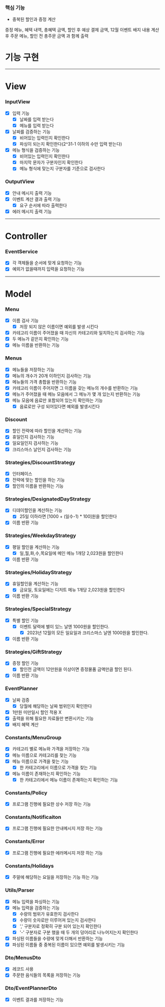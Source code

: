 ### 핵심 기능

- 중복된 할인과 증정 계산

증정 메뉴, 혜택 내역, 총혜택 금액, 할인 후 예상 결제 금액, 12월 이벤트 배지 내용 계산 후 주문 메뉴, 할인 전 총주문 금액 과 함께 출력

# 기능 구현

---

# View

### InputView

- [x] 입력 기능
    - [x] 날짜를 입력 받는다
    - [x] 메뉴를 입력 받는다
- [x] 날짜를 검증하는 기능
    - [x] 비어있는 입력인지 확인한다
    - [x] 파싱이 되는지 확인한다(2^31-1 이하의 수만 입력 받는다)
- [x] 메뉴 형식을 검증하는 기능
    - [x] 비어있는 입력인지 확인한다
    - [x] 마지막 문자가 구분자인지 확인한다
    - [x] 메뉴 형식에 맞는지 구분자를 기준으로 검사한다

### OutputView

- [x] 안내 메시지 출력 기능
- [x] 이벤트 계산 결과 출력 기능
    -[x] 요구 순서에 따라 출력한다
- [x] 에러 메시지 출력 기능

---

# Controller

### EventService

- [x] 각 객체들을 순서에 맞게 요청하는 기능
- [x] 예외가 없을때까지 입력을 요청하는 기능

---

# Model

### Menu

- [x] 이름 검사 기능
    - [x] 저장 되지 않은 이름이면 예외를 발생 시킨다
- [x] 카테고리 이름이 주어졌을 때 자신의 카테고리와 일치하는지 검사하는 기능
- [x] 두 메뉴가 같은지 확인하는 기능
- [x] 메뉴 이름을 반환하는 기능

### Menus

- [x] 메뉴들을 저장하는 기능
- [x] 메뉴의 개수가 20개 이하인지 검사하는 기능
- [x] 메뉴들의 가격 총합을 반환하는 기능
- [x] 카테고리 이름이 주어지면 그 이름을 갖는 메뉴의 개수를 반환하는 기능
- [x] 메뉴가 주어졌을 때 메뉴 모음에서 그 메뉴가 몇 개 있는지 반환하는 기능
- [x] 메뉴 모음에 음료만 포함되어 있는지 확인하는 기능
    - [x] 음료로만 구성 되어있다면 예외를 발생시킨다

### Discount

- [x] 할인 전략에 따라 할인을 계산하는 기능
- [x] 휴일인지 검사하는 기능
- [x] 일요일인지 검사하는 기능
- [x] 크리스마스 날인지 검사하는 기능

### Strategies/DiscountStrategy

- [x] 인터페이스
- [x] 전략에 맞는 할인을 하는 기능
- [x] 할인의 이름을 반환하는 기능

### Strategies/DesignatedDayStrategy

-[x] 디데이할인을 계산하는 기능
    -[x] 25일 이하라면 [1000 + (일수-1) * 100]원을 할인한다
-[x] 이름 반환 기능

### Strategies/WeekdayStrategy

- [x] 평일 할인을 계산하는 기능
    - [x] 일,월,화,수,목요일에 메인 메뉴 1개당 2,023원을 할인한다
-[x] 이름 반환 기능

### Strategies/HolidayStrategy

-[x] 휴일할인을 계산하는 기능
    - [x] 금요일, 토요일에는 디저트 메뉴 1개당 2,023원을 할인한다
-[x] 이름 반환 기능

### Strategies/SpecialStrategy

- [x] 특별 할인 기능
    - [x] 이벤트 달력에 별이 있느 날엔 1000원을 할인한다.
        - [x] 2023년 12월의 모든 일요일과 크리스마스 날엔 1000원을 할인한다.
-[x] 이름 반환 기능

### Strategies/GiftStrategy

- [x] 증정 할인 기능
    - [x] 할인전 금액이 12만원을 이상이면 증정물품 금액만큼 할인 된다.
-[x] 이름 반환 기능

### EventPlanner

- [x] 날짜 검증
    - [x] 당월에 해당하는 날짜 범위인지 확인한다
- [x] 1만원 미만일시 할인 적용 X
- [x] 출력을 위해 필요한 자료들만 변환시키는 기능
- [x] 배지 혜택 계산

### Constants/MenuGroup

- [x] 카테고리 별로 메뉴와 가격을 저장하는 기능
- [x] 메뉴 이름으로 카테고리를 찾는 기능
- [x] 메뉴 이름으로 가격을 찾는 기능
    - [x] 한 카테고리에서 이름으로 가격을 찾는 기능
- [x] 메뉴 이름이 존재하는지 확인하는 기능
    - [x] 한 카테고리에서 메뉴 이름이 존재하는지 확인하는 기능

### Constants/Policy

- [x] 프로그램 진행에 필요한 상수 저장 하는 기능

### Constants/Notificaiton

- [x] 프로그램 진행에 필요한 안내메시지 저장 하는 기능

### Constants/Error

- [x] 프로그램 진행에 필요한 에러메시지 저장 하는 기능

### Constants/Holidays

- [x] 주말에 해당하는 요일을 저장하는 기능 하는 기능

### Utils/Parser

- [x] 메뉴 입력을 파싱하는 기능
- [x] 메뉴 입력을 검증하는 기능
    - [x] 수량의 범위가 유효한지 검사한다
    - [x] 수량이 숫자로만 이루어져 있는지 검사한다
    - [x] ',' 구분자로 정확히 구분 되어 있는지 확인한다
    - [x] '-' 구분자로 구분 했을 때 두 개의 덩어리로 나누어지는지 확인한다
- [x] 파싱된 이름들을 수량에 맞게 더해서 반환하는 기능
- [x] 파싱된 이름들 중 중복된 이름이 있으면 예외를 발생시키는 기능

### Dto/MenusDto

- [x] 레코드 사용
- [x] 주문한 음식들의 목록을 저장하는 기능

### Dto/EventPlannerDto

- [x] 이벤트 결과를 저장하는 기능
